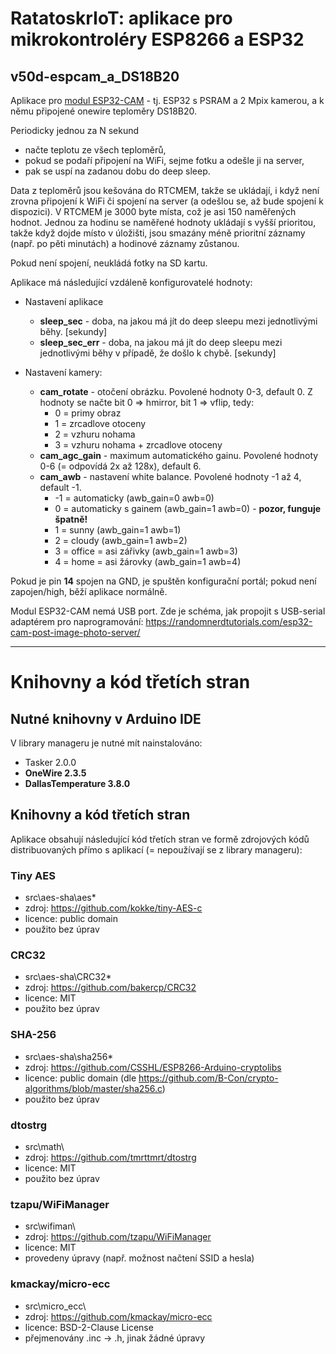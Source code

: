 # RatatoskrIoT: aplikace pro mikrokontroléry ESP8266 a ESP32

## **v50d-espcam_a_DS18B20**
Aplikace pro [modul ESP32-CAM](https://www.banggood.com/ESP32-CAM-WiFi-+-bluetooth-Camera-Module-Development-Board-ESP32-With-Camera-Module-OV2640-IPEX-2_4G-SMA-Anten-p-1549751.html?p=FY1402881924201411VQ&zf=881924) - tj. ESP32 s PSRAM a 2 Mpix kamerou, a k němu připojené onewire teploměry DS18B20.

Periodicky jednou za N sekund
- načte teplotu ze všech teploměrů,
- pokud se podaří připojení na WiFi, sejme fotku a odešle ji na server,
- pak se uspí na zadanou dobu do deep sleep.

Data z teploměrů jsou kešována do RTCMEM, takže se ukládají, i když není zrovna připojení k WiFi či spojení na server (a odešlou se, až bude spojení k dispozici). V RTCMEM je 3000 byte místa, což je asi 150 naměřených hodnot. Jednou za hodinu se naměřené hodnoty ukládají s vyšší prioritou, takže když dojde místo v úložišti, jsou smazány méně prioritní záznamy (např. po pěti minutách) a hodinové záznamy zůstanou.

Pokud není spojení, neukládá fotky na SD kartu.

Aplikace má následující vzdáleně konfigurovatelé hodnoty:

* Nastavení aplikace

  * **sleep_sec** - doba, na jakou má jít do deep sleepu mezi jednotlivými běhy. [sekundy]
  * **sleep_sec_err** - doba, na jakou má jít do deep sleepu mezi jednotlivými běhy v případě, že došlo k chybě. [sekundy]

* Nastavení kamery:

  * **cam_rotate** - otočení obrázku. Povolené hodnoty 0-3, default 0. 
  Z hodnoty se načte bit 0 => hmirror, bit 1 => vflip, tedy:
    * 0 = primy obraz
    * 1 = zrcadlove otoceny
    * 2 = vzhuru nohama 
    * 3 = vzhuru nohama + zrcadlove otoceny
  * **cam_agc_gain** - maximum automatického gainu. Povolené hodnoty 0-6 (= odpovídá 2x až 128x), default 6.
  * **cam_awb** - nastavení white balance. Povolené hodnoty -1 až 4, default -1.
    * -1 = automaticky (awb_gain=0 awb=0)
    * 0 = automaticky s gainem (awb_gain=1 awb=0) - **pozor, funguje špatně!**
    * 1 = sunny (awb_gain=1 awb=1)
    * 2 = cloudy (awb_gain=1 awb=2)
    * 3 = office = asi zářivky (awb_gain=1 awb=3)
    * 4 = home = asi žárovky (awb_gain=1 awb=4)

Pokud je pin **14** spojen na GND, je spuštěn konfigurační portál; pokud není zapojen/high, běží aplikace normálně.

Modul ESP32-CAM nemá USB port. Zde je schéma, jak propojit s USB-serial adaptérem pro naprogramování: https://randomnerdtutorials.com/esp32-cam-post-image-photo-server/


---

# Knihovny a kód třetích stran

## Nutné knihovny v Arduino IDE
V library manageru je nutné mít nainstalováno:
- Tasker 2.0.0
- **OneWire 2.3.5**
- **DallasTemperature  3.8.0**

## Knihovny a kód třetích stran 

Aplikace obsahují následující kód třetích stran ve formě zdrojových kódů distribuovaných přímo s aplikací (= nepoužívají se z library manageru):

### Tiny AES
- src\aes-sha\aes*
- zdroj: https://github.com/kokke/tiny-AES-c
- licence: public domain
- použito bez úprav

### CRC32
- src\aes-sha\CRC32*
- zdroj: https://github.com/bakercp/CRC32
- licence: MIT
- použito bez úprav

### SHA-256
- src\aes-sha\sha256*
- zdroj: https://github.com/CSSHL/ESP8266-Arduino-cryptolibs
- licence: public domain (dle https://github.com/B-Con/crypto-algorithms/blob/master/sha256.c)
- použito bez úprav

### dtostrg
- src\math\
- zdroj: https://github.com/tmrttmrt/dtostrg
- licence: MIT
- použito bez úprav

### tzapu/WiFiManager
- src\wifiman\
- zdroj: https://github.com/tzapu/WiFiManager
- licence: MIT
- provedeny úpravy (např. možnost načtení SSID a hesla)

### kmackay/micro-ecc
- src\micro_ecc\
- zdroj: https://github.com/kmackay/micro-ecc
- licence: BSD-2-Clause License
- přejmenovány .inc -> .h, jinak žádné úpravy

